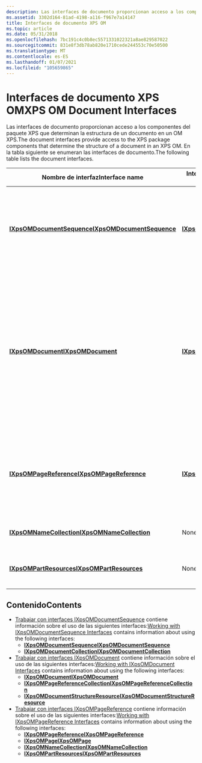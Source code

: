 ```yaml
---
description: Las interfaces de documento proporcionan acceso a los componentes del paquete XPS que determinan la estructura de un documento en un OM XPS.
ms.assetid: 3302d164-81ad-4198-a116-f967e7a14147
title: Interfaces de documento XPS OM
ms.topic: article
ms.date: 05/31/2018
ms.openlocfilehash: 7bc191c4c0b8ec5571331022321a8ae829587022
ms.sourcegitcommit: 831e8f3db78ab820e1710cede244553c70e50500
ms.translationtype: MT
ms.contentlocale: es-ES
ms.lasthandoff: 01/07/2021
ms.locfileid: "105659865"
---
```

# <a name="xps-om-document-interfaces"></a><span data-ttu-id="d3567-103">Interfaces de documento XPS OM</span><span class="sxs-lookup"><span data-stu-id="d3567-103">XPS OM Document Interfaces</span></span>

<span data-ttu-id="d3567-104">Las interfaces de documento proporcionan acceso a los componentes del paquete XPS que determinan la estructura de un documento en un OM XPS.</span><span class="sxs-lookup"><span data-stu-id="d3567-104">The document interfaces provide access to the XPS package components that determine the structure of a document in an XPS OM.</span></span> <span data-ttu-id="d3567-105">En la tabla siguiente se enumeran las interfaces de documento.</span><span class="sxs-lookup"><span data-stu-id="d3567-105">The following table lists the document interfaces.</span></span>



| <span data-ttu-id="d3567-106">Nombre de interfaz</span><span class="sxs-lookup"><span data-stu-id="d3567-106">Interface name</span></span>                                                      | <span data-ttu-id="d3567-107">Interfaces secundarias lógicas</span><span class="sxs-lookup"><span data-stu-id="d3567-107">Logical child interfaces</span></span>                                      | <span data-ttu-id="d3567-108">Descripción</span><span class="sxs-lookup"><span data-stu-id="d3567-108">Description</span></span>                                                                                                                                                                                                                                                                                                                                                                                                   |
|---------------------------------------------------------------------|---------------------------------------------------------------|---------------------------------------------------------------------------------------------------------------------------------------------------------------------------------------------------------------------------------------------------------------------------------------------------------------------------------------------------------------------------------------------------------------|
| [<span data-ttu-id="d3567-109">**IXpsOMDocumentSequence**</span><span class="sxs-lookup"><span data-stu-id="d3567-109">**IXpsOMDocumentSequence**</span></span>](/windows/desktop/api/xpsobjectmodel/nn-xpsobjectmodel-ixpsomdocumentsequence)<br/> | [<span data-ttu-id="d3567-110">**IXpsOMDocument**</span><span class="sxs-lookup"><span data-stu-id="d3567-110">**IXpsOMDocument**</span></span>](/windows/desktop/api/xpsobjectmodel/nn-xpsobjectmodel-ixpsomdocument)<br/>           | <span data-ttu-id="d3567-111">Representa un conjunto de documentos que se enlazan juntos en una lista ordenada.</span><span class="sxs-lookup"><span data-stu-id="d3567-111">Represents a set of documents that are bound together in an ordered list.</span></span><br/> <span data-ttu-id="d3567-112">Las interfaces secundarias se recopilan en una interfaz [**IXpsOMDocumentCollection**](/windows/desktop/api/xpsobjectmodel/nn-xpsobjectmodel-ixpsomdocumentcollection) .</span><span class="sxs-lookup"><span data-stu-id="d3567-112">Child interfaces are collected in an [**IXpsOMDocumentCollection**](/windows/desktop/api/xpsobjectmodel/nn-xpsobjectmodel-ixpsomdocumentcollection) interface.</span></span><br/>                                                                                                                                                                                                  |
| [<span data-ttu-id="d3567-113">**IXpsOMDocument**</span><span class="sxs-lookup"><span data-stu-id="d3567-113">**IXpsOMDocument**</span></span>](/windows/desktop/api/xpsobjectmodel/nn-xpsobjectmodel-ixpsomdocument)<br/>                 | [<span data-ttu-id="d3567-114">**IXpsOMPageReference**</span><span class="sxs-lookup"><span data-stu-id="d3567-114">**IXpsOMPageReference**</span></span>](/windows/desktop/api/xpsobjectmodel/nn-xpsobjectmodel-ixpsompagereference)<br/> | <span data-ttu-id="d3567-115">Representa una única parte de FixedDocument y enlaza la colección de referencias de página de las páginas de un documento.</span><span class="sxs-lookup"><span data-stu-id="d3567-115">Represents a single FixedDocument part and binds together the collection of page references of the pages in a document.</span></span><br/> <span data-ttu-id="d3567-116">Las interfaces secundarias se recopilan en una interfaz [**IXpsOMPageReferenceCollection**](/windows/desktop/api/xpsobjectmodel/nn-xpsobjectmodel-ixpsompagereferencecollection) .</span><span class="sxs-lookup"><span data-stu-id="d3567-116">Child interfaces are collected in an [**IXpsOMPageReferenceCollection**](/windows/desktop/api/xpsobjectmodel/nn-xpsobjectmodel-ixpsompagereferencecollection) interface.</span></span><br/> <span data-ttu-id="d3567-117">La estructura del documento se expone en una interfaz [**IXpsOMDocumentStructureResource**](/windows/desktop/api/xpsobjectmodel/nn-xpsobjectmodel-ixpsomdocumentstructureresource) .</span><span class="sxs-lookup"><span data-stu-id="d3567-117">The document structure is exposed in an [**IXpsOMDocumentStructureResource**](/windows/desktop/api/xpsobjectmodel/nn-xpsobjectmodel-ixpsomdocumentstructureresource) interface.</span></span><br/> |
| [<span data-ttu-id="d3567-118">**IXpsOMPageReference**</span><span class="sxs-lookup"><span data-stu-id="d3567-118">**IXpsOMPageReference**</span></span>](/windows/desktop/api/xpsobjectmodel/nn-xpsobjectmodel-ixpsompagereference)<br/>       | [<span data-ttu-id="d3567-119">**IXpsOMPage**</span><span class="sxs-lookup"><span data-stu-id="d3567-119">**IXpsOMPage**</span></span>](/windows/desktop/api/xpsobjectmodel/nn-xpsobjectmodel-ixpsompage)<br/>                   | <span data-ttu-id="d3567-120">Versión virtualizada ligera de una página del documento.</span><span class="sxs-lookup"><span data-stu-id="d3567-120">A light-weight virtualized version of a page in the document.</span></span> <span data-ttu-id="d3567-121">Una referencia de página describe las características básicas de la página (como sus dimensiones), pero no incluye el contenido de la página.</span><span class="sxs-lookup"><span data-stu-id="d3567-121">A page reference describes the core characteristics of the page (such as its dimensions) but does not include any of the page's content.</span></span><br/>                                                                                                                                                                                             |
| [<span data-ttu-id="d3567-122">**IXpsOMNameCollection**</span><span class="sxs-lookup"><span data-stu-id="d3567-122">**IXpsOMNameCollection**</span></span>](/windows/desktop/api/xpsobjectmodel/nn-xpsobjectmodel-ixpsomnamecollection)<br/>     | <span data-ttu-id="d3567-123">None</span><span class="sxs-lookup"><span data-stu-id="d3567-123">None</span></span><br/>                                               | <span data-ttu-id="d3567-124">Colección de los objetos de la página que son destinos de hipervínculo.</span><span class="sxs-lookup"><span data-stu-id="d3567-124">A collection of the page's objects that are hyperlink targets.</span></span><br/>                                                                                                                                                                                                                                                                                                                                     |
| [<span data-ttu-id="d3567-125">**IXpsOMPartResources**</span><span class="sxs-lookup"><span data-stu-id="d3567-125">**IXpsOMPartResources**</span></span>](/windows/desktop/api/xpsobjectmodel/nn-xpsobjectmodel-ixpsompartresources)<br/>       | <span data-ttu-id="d3567-126">None</span><span class="sxs-lookup"><span data-stu-id="d3567-126">None</span></span><br/>                                               | <span data-ttu-id="d3567-127">Colección de los recursos del elemento que están asociados a una página.</span><span class="sxs-lookup"><span data-stu-id="d3567-127">A collection of the part resources that are associated with a page.</span></span><br/>                                                                                                                                                                                                                                                                                                                                |



 

## <a name="contents"></a><span data-ttu-id="d3567-128">Contenido</span><span class="sxs-lookup"><span data-stu-id="d3567-128">Contents</span></span>

-   <span data-ttu-id="d3567-129">[Trabajar con interfaces IXpsOMDocumentSequence](working-with-xpsomdocumentsequence-interfaces.md) contiene información sobre el uso de las siguientes interfaces:</span><span class="sxs-lookup"><span data-stu-id="d3567-129">[Working with IXpsOMDocumentSequence Interfaces](working-with-xpsomdocumentsequence-interfaces.md) contains information about using the following interfaces:</span></span>
    -   [<span data-ttu-id="d3567-130">**IXpsOMDocumentSequence**</span><span class="sxs-lookup"><span data-stu-id="d3567-130">**IXpsOMDocumentSequence**</span></span>](/windows/desktop/api/xpsobjectmodel/nn-xpsobjectmodel-ixpsomdocumentsequence)
    -   [<span data-ttu-id="d3567-131">**IXpsOMDocumentCollection**</span><span class="sxs-lookup"><span data-stu-id="d3567-131">**IXpsOMDocumentCollection**</span></span>](/windows/desktop/api/xpsobjectmodel/nn-xpsobjectmodel-ixpsomdocumentcollection)
-   <span data-ttu-id="d3567-132">[Trabajar con interfaces IXpsOMDocument](working-with-xpsomdocument-interfaces.md) contiene información sobre el uso de las siguientes interfaces:</span><span class="sxs-lookup"><span data-stu-id="d3567-132">[Working with IXpsOMDocument Interfaces](working-with-xpsomdocument-interfaces.md) contains information about using the following interfaces:</span></span>
    -   [<span data-ttu-id="d3567-133">**IXpsOMDocument**</span><span class="sxs-lookup"><span data-stu-id="d3567-133">**IXpsOMDocument**</span></span>](/windows/desktop/api/xpsobjectmodel/nn-xpsobjectmodel-ixpsomdocument)
    -   [<span data-ttu-id="d3567-134">**IXpsOMPageReferenceCollection**</span><span class="sxs-lookup"><span data-stu-id="d3567-134">**IXpsOMPageReferenceCollection**</span></span>](/windows/desktop/api/xpsobjectmodel/nn-xpsobjectmodel-ixpsompagereferencecollection)
    -   [<span data-ttu-id="d3567-135">**IXpsOMDocumentStructureResource**</span><span class="sxs-lookup"><span data-stu-id="d3567-135">**IXpsOMDocumentStructureResource**</span></span>](/windows/desktop/api/xpsobjectmodel/nn-xpsobjectmodel-ixpsomdocumentstructureresource)
-   <span data-ttu-id="d3567-136">[Trabajar con interfaces IXpsOMPageReference](working-with-xpsompagereference-interfaces.md) contiene información sobre el uso de las siguientes interfaces:</span><span class="sxs-lookup"><span data-stu-id="d3567-136">[Working with IXpsOMPageReference Interfaces](working-with-xpsompagereference-interfaces.md) contains information about using the following interfaces:</span></span>
    -   [<span data-ttu-id="d3567-137">**IXpsOMPageReference**</span><span class="sxs-lookup"><span data-stu-id="d3567-137">**IXpsOMPageReference**</span></span>](/windows/desktop/api/xpsobjectmodel/nn-xpsobjectmodel-ixpsompagereference)
    -   [<span data-ttu-id="d3567-138">**IXpsOMPage**</span><span class="sxs-lookup"><span data-stu-id="d3567-138">**IXpsOMPage**</span></span>](/windows/desktop/api/xpsobjectmodel/nn-xpsobjectmodel-ixpsompage)
    -   [<span data-ttu-id="d3567-139">**IXpsOMNameCollection**</span><span class="sxs-lookup"><span data-stu-id="d3567-139">**IXpsOMNameCollection**</span></span>](/windows/desktop/api/xpsobjectmodel/nn-xpsobjectmodel-ixpsomnamecollection)
    -   [<span data-ttu-id="d3567-140">**IXpsOMPartResources**</span><span class="sxs-lookup"><span data-stu-id="d3567-140">**IXpsOMPartResources**</span></span>](/windows/desktop/api/xpsobjectmodel/nn-xpsobjectmodel-ixpsompartresources)

 

 




